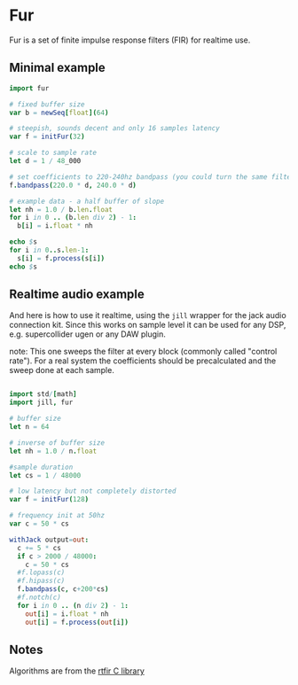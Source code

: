 Fur
===

Fur is a set of finite impulse response filters (FIR) for realtime use.

Minimal example
---------------

```nim
import fur

# fixed buffer size
var b = newSeq[float](64)

# steepish, sounds decent and only 16 samples latency
var f = initFur(32)

# scale to sample rate
let d = 1 / 48_000

# set coefficients to 220-240hz bandpass (you could turn the same filter into a lowpass later)
f.bandpass(220.0 * d, 240.0 * d)

# example data - a half buffer of slope
let nh = 1.0 / b.len.float
for i in 0 .. (b.len div 2) - 1:
  b[i] = i.float * nh

echo $s
for i in 0..s.len-1:
  s[i] = f.process(s[i])
echo $s
```

Realtime audio example
----------------------

And here is how to use it realtime, using the `jill` wrapper
for the jack audio connection kit. Since this works on sample
level it can be used for any DSP, e.g. supercollider ugen or
any DAW plugin.

note: 
This one sweeps the filter at every block (commonly called
"control rate"). For a real system the coefficients should
be precalculated and the sweep done at each sample.

```nim

import std/[math]
import jill, fur

# buffer size
let n = 64

# inverse of buffer size
let nh = 1.0 / n.float

#sample duration
let cs = 1 / 48000

# low latency but not completely distorted
var f = initFur(128)

# frequency init at 50hz
var c = 50 * cs

withJack output=out:
  c += 5 * cs
  if c > 2000 / 48000:
    c = 50 * cs
  #f.lopass(c)
  #f.hipass(c)
  f.bandpass(c, c+200*cs)
  #f.notch(c)
  for i in 0 .. (n div 2) - 1:
    out[i] = i.float * nh
    out[i] = f.process(out[i])

```

Notes
-----




Algorithms are from the [rtfir C library](https://github.com/vfiksdal)

